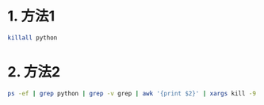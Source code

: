 # 1. 方法1
```bash
killall python
```

# 2. 方法2
```bash
ps -ef | grep python | grep -v grep | awk '{print $2}' | xargs kill -9
```